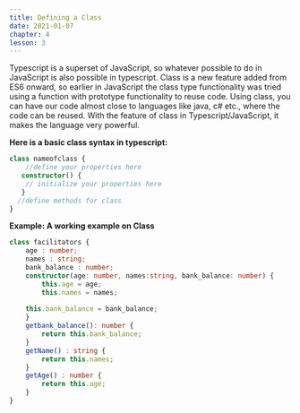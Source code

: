 ```yaml
---
title: Defining a Class
date: 2021-01-07
chapter: 4
lesson: 3
---
```


Typescript is a superset of JavaScript, so whatever possible to do in JavaScript is also possible in typescript. Class is a new feature added from ES6 onward, so earlier in JavaScript the class type functionality was tried using a function with prototype functionality to reuse code. Using class, you can have our code almost close to languages like java, c# etc., where the code can be reused. With the feature of class in Typescript/JavaScript, it makes the language very powerful. 

**Here is a basic class syntax in typescript:** 

```typescript
class nameofclass {
    //define your properties here
   constructor() {
    // initialize your properties here
   }
  //define methods for class
}

```

**Example: A working example on Class**

```typescript
class facilitators {
    age : number;
    names : string;
    bank_balance : number;
    constructor(age: number, names:string, bank_balance: number) {
        this.age = age;
        this.names = names;
 
    this.bank_balance = bank_balance;
    }
    getbank_balance(): number {
        return this.bank_balance;
    }
    getName() : string {
        return this.names;
    }
    getAge() : number {
        return this.age;
    }
}

```

